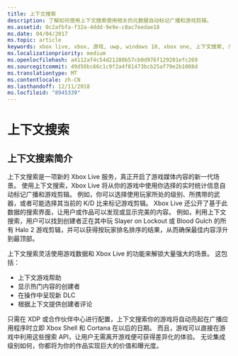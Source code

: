 ```yaml
---
title: 上下文搜索
description: 了解如何使用上下文搜索使用相关的元数据自动标记广播和游戏剪辑。
ms.assetid: 0c2afbfa-f32a-4ddd-9e9e-c8ac7eedae18
ms.date: 04/04/2017
ms.topic: article
keywords: xbox live, xbox, 游戏, uwp, windows 10, xbox one, 上下文搜索, 广播, 游戏剪辑
ms.localizationpriority: medium
ms.openlocfilehash: a4112af4c54d21280b57cb0d976f129201efc269
ms.sourcegitcommit: 49d58bc66c1c9f2a4f81473bcb25af79e2b1088d
ms.translationtype: MT
ms.contentlocale: zh-CN
ms.lasthandoff: 12/11/2018
ms.locfileid: "8945339"
---
```

# <a name="contextual-search"></a>上下文搜索

## <a name="introducing-contextual-search"></a>上下文搜索简介
上下文搜索是一项新的 Xbox Live 服务，真正开启了游戏媒体内容的新一代场景。  使用上下文搜索，Xbox Live 将从你的游戏中使用你选择的实时统计信息自动标记广播和游戏剪辑。 例如，你可以选择使用玩家所处的级别、所携带的武器，或者可能选择其当前的 K/D 比来标记游戏剪辑。  Xbox Live 还公开了基于此数据的搜索界面，让用户或作品可以发现或显示完美的内容。  例如，利用上下文搜索，用户可以找到创建者正在其中玩 Slayer on Lockout 或 Blood Gulch 的所有 Halo 2 游戏剪辑，并可以获得按玩家排名排序的结果，从而确保最佳内容浮升到最顶部。  

上下文搜索灵活使用游戏数据和 Xbox Live 的功能来解锁大量强大的场景。  这包括：

* 上下文游戏帮助
* 显示热门内容的创建者
* 在操作中呈现新 DLC
* 根据上下文提供创建者评论

只需在 XDP 或合作伙伴中心进行配置，上下文搜索你的游戏将自动亮起在广播应用程序时立即 Xbox Shell 和 Cortana 在以后的日期。  而且，游戏可以直接在游戏中利用这些搜索 API，让用户无需离开游戏便可获得差异化的体验。  无论集成级别如何，你都将为你的作品实现巨大的价值和曝光度。
